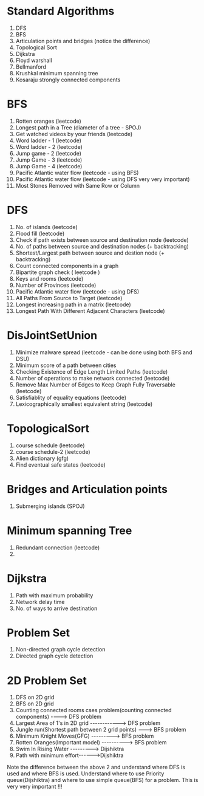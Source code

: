 # Standard Algorithms
1) DFS
2) BFS
3) Articulation points and bridges (notice the difference)
4) Topological Sort
5) Dijkstra 
6) Floyd warshall
7) Bellmanford 
8) Krushkal minimum spanning tree
9) Kosaraju strongly connected components

# BFS 
1) Rotten oranges (leetcode)
1) Longest path in a Tree (diameter of a tree - SPOJ)
2) Get watched videos by your friends (leetcode)
3) Word ladder - 1 (leetcode)
4) Word ladder - 2 (leetcode)
5) Jump game - 2 (leetcode)
5) Jump Game - 3 (leetcode)
6) Jump Game - 4 (leetcode)
7) Pacific Atlantic water flow (leetcode - using BFS)
8) Pacific Atlantic water flow (leetcode - using DFS very very important)
9) Most Stones Removed with Same Row or Column

# DFS
1) No. of islands (leetcode)
2) Flood fill (leetcode)
3) Check if path exists between source and destination node (leetcode)
4) No. of paths between source and destination nodes (+ backtracking)
5) Shortest/Largest path between source and destion node (+ backtracking)
6) Count connected components in a graph
7) Bipartite graph check ( leetcode )
8) Keys and rooms (leetcode)
9) Number of Provinces (leetcode)
10) Pacific Atlantic water flow (leetcode - using DFS)
11) All Paths From Source to Target (leetcode)
12) Longest increasing path in a matrix (leetcode)
13) Longest Path With Different Adjacent Characters (leetcode)

# DisJointSetUnion
1) Minimize malware spread (leetcode -  can be done using both BFS and DSU)
2) Minimum score of a path between cities 
3) Checking Existence of Edge Length Limited Paths (leetcode)
4) Number of operations to make network connected (leetcode)
5) Remove Max Number of Edges to Keep Graph Fully Traversable (leetcode)
6) Satisfiablity of equality equations (leetcode)
7) Lexicographically smallest equivalent string (leetcode)

# TopologicalSort
1) course schedule (leetcode)
2) course schedule-2 (leetcode)
3) Alien dictionary (gfg)
4) Find eventual safe states (leetcode)

# Bridges and Articulation points
1) Submerging islands (SPOJ)

# Minimum spanning Tree 
1) Redundant connection (leetcode)
2) 



# Dijkstra 
1) Path with maximum probability
2) Network delay time
4) No. of ways to arrive destination

# Problem Set
1) Non-directed graph cycle detection
2) Directed graph cycle detection

# 2D Problem Set 
1) DFS on 2D grid 
2) BFS on 2D grid 
3) Counting connected rooms cses problem(counting connected components) ----> DFS problem 
4) Largest Area of 1's in 2D grid ------------> DFS problem
5) Jungle run(Shortest path between 2 grid points) ---> BFS problem 
6) Minimum Knight Moves(GFG) ---------> BFS problem 
7) Rotten Oranges(Important model) ----------> BFS problem
8) Swim In Rising Water ---------> Dijshiktra 
9) Path with minimum effort------>Dijshiktra

Note the difference between the above 2 and understand where DFS is used and where BFS is used. Understand where to use Priority queue(Dijshiktra) and where to use simple queue(BFS) for a problem. This is very very important !!!
